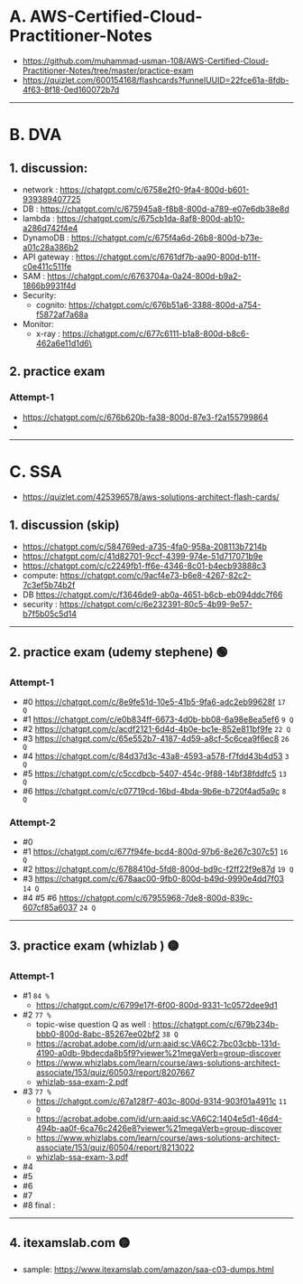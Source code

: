 # A. AWS-Certified-Cloud-Practitioner-Notes
- https://github.com/muhammad-usman-108/AWS-Certified-Cloud-Practitioner-Notes/tree/master/practice-exam
- https://quizlet.com/600154168/flashcards?funnelUUID=22fce61a-8fdb-4f63-8f18-0ed160072b7d

---
# B. DVA
## 1. discussion:
- network : https://chatgpt.com/c/6758e2f0-9fa4-800d-b601-939389407725
- DB : https://chatgpt.com/c/675945a8-f8b8-800d-a789-e07e6db38e8d
- lambda : https://chatgpt.com/c/675cb1da-8af8-800d-ab10-a286d742f4e4
- DynamoDB : https://chatgpt.com/c/675f4a6d-26b8-800d-b73e-a01c28a386b2
- API gateway : https://chatgpt.com/c/6761df7b-aa90-800d-b11f-c0e411c511fe
- SAM : https://chatgpt.com/c/6763704a-0a24-800d-b9a2-1866b9931f4d
- Security: 
  - cognito: https://chatgpt.com/c/676b51a6-3388-800d-a754-f5872af7a68a
- Monitor:
  - x-ray : https://chatgpt.com/c/677c6111-b1a8-800d-b8c6-462a6e11d1d6\

## 2. practice exam  
### Attempt-1
- https://chatgpt.com/c/676b620b-fa38-800d-87e3-f2a155799864
- 

---
# C. SSA
- https://quizlet.com/425396578/aws-solutions-architect-flash-cards/

## 1. discussion (skip)
- https://chatgpt.com/c/584769ed-a735-4fa0-958a-208113b7214b
- https://chatgpt.com/c/41d82701-9ccf-4399-974e-51d717071b9e
- https://chatgpt.com/c/c2249fb1-ff6e-4346-8c01-b4ecb93888c3
- compute: https://chatgpt.com/c/9acf4e73-b6e8-4267-82c2-7c3ef5b74b2f
- DB https://chatgpt.com/c/f3646de9-ab0a-4651-b6cb-eb094ddc7f66
- security : https://chatgpt.com/c/6e232391-80c5-4b99-9e57-b7f5b05c5d14

---
## 2. practice exam (udemy stephene) :green_circle:
### Attempt-1
- #0 https://chatgpt.com/c/8e9fe51d-10e5-41b5-9fa6-adc2eb99628f `17 Q`
- #1 https://chatgpt.com/c/e0b834ff-6673-4d0b-bb08-6a98e8ea5ef6 `9 Q`
- #2 https://chatgpt.com/c/acdf2121-6d4d-4b0e-bc1e-852e811bf9fe `22 Q`
- #3 https://chatgpt.com/c/65e552b7-4187-4d59-a8cf-5c6cea9f6ec8 `26 Q`
- #4 https://chatgpt.com/c/84d37d3c-43a8-4593-a578-f7fdd43b4d53 `3 Q`
- #5 https://chatgpt.com/c/c5ccdbcb-5407-454c-9f88-14bf38fddfc5 `13 Q`
- #6 https://chatgpt.com/c/c07719cd-16bd-4bda-9b6e-b720f4ad5a9c `8 Q`

### Attempt-2
- #0 
- #1 https://chatgpt.com/c/677f94fe-bcd4-800d-97b6-8e267c307c51 `16 Q`
- #2 https://chatgpt.com/c/6788410d-5fd8-800d-bd9c-f2ff22f9e87d `19 Q`
- #3 https://chatgpt.com/c/678aac00-9fb0-800d-b49d-9990e4dd7f03 `14 Q`
- #4 #5 #6 https://chatgpt.com/c/67955968-7de8-800d-839c-607cf85a6037 `24 Q`

---
## 3. practice exam (whizlab ) :yellow_circle:
### Attempt-1
- #1 `84 %`
  - https://chatgpt.com/c/6799e17f-6f00-800d-9331-1c0572dee9d1 
- #2 `77 %`
  - topic-wise question Q as well : https://chatgpt.com/c/679b234b-bbb0-800d-8abc-85267ee02bf2  `38 Q`
  - https://acrobat.adobe.com/id/urn:aaid:sc:VA6C2:7bc03cbb-131d-4190-a0db-9bdecda8b5f9?viewer%21megaVerb=group-discover
  - https://www.whizlabs.com/learn/course/aws-solutions-architect-associate/153/quiz/60503/report/8207667
  - [whizlab-ssa-exam-2.pdf](whizlab/whizlab-ssa-exam2.pdf)
- #3 `77 %`
  - https://chatgpt.com/c/67a128f7-403c-800d-9314-903f01a4911c `11 Q`
  - https://acrobat.adobe.com/id/urn:aaid:sc:VA6C2:1404e5d1-46d4-494b-aa0f-6ca76c2426e8?viewer%21megaVerb=group-discover
  - https://www.whizlabs.com/learn/course/aws-solutions-architect-associate/153/quiz/60504/report/8213022
  - [whizlab-ssa-exam-3.pdf](whizlab/whizlab-ssa-exam-3.pdf)
- #4
- #5
- #6
- #7
- #8 final :

---
## 4. itexamslab.com :yellow_circle:
- sample: https://www.itexamslab.com/amazon/saa-c03-dumps.html